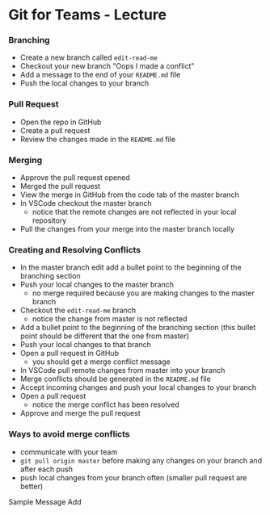 # Git for Teams - Lecture

### Branching
* Create a new branch called `edit-read-me`
* Checkout your new branch "Oops I made a conflict"
* Add a message to the end of your `README.md` file
* Push the local changes to your branch

### Pull Request
* Open the repo in GitHub
* Create a pull request
* Review the changes made in the `README.md` file

### Merging
* Approve the pull request opened
* Merged the pull request
* View the merge in GitHub from the code tab of the master branch
* In VSCode checkout the master branch
    * notice that the remote changes are not reflected in your local repository
* Pull the changes from your merge into the master branch locally

### Creating and Resolving Conflicts
* In the master branch edit add a bullet point to the beginning of the branching section
* Push your local changes to the master branch
    * no merge required because you are making changes to the master branch
* Checkout the `edit-read-me` branch
    * notice the change from master is not reflected
* Add a bullet point to the beginning of the branching section (this bullet point should be different that the one from master)
* Push your local changes to that branch
* Open a pull request in GitHub
    * you should get a merge conflict message
* In VSCode pull remote changes from master into your branch
* Merge conflicts should be generated in the `README.md` file
* Accept incoming changes and push your local changes to your branch
* Open a pull request
    * notice the merge conflict has been resolved
* Approve and merge the pull request

### Ways to avoid merge conflicts
* communicate with your team
* `git pull origin master` before making any changes on your branch and after each push
* push local changes from your branch often (smaller pull request are better) 

Sample Message Add